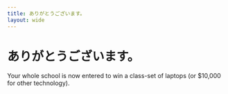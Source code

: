 ```yaml
---
title: ありがとうございます。
layout: wide
---
```


# ありがとうございます。

Your whole school is now entered to win a class-set of laptops (or $10,000 for other technology).